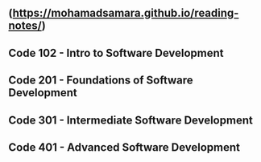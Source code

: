 ## (https://mohamadsamara.github.io/reading-notes/)

## Code 102 - Intro to Software Development


## Code 201 - Foundations of Software Development


## Code 301 - Intermediate Software Development


## Code 401 - Advanced Software Development

